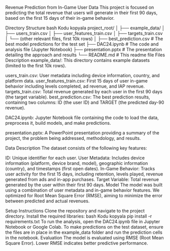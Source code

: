 Revenue Prediction from In-Game User Data
This project is focused on predicting the total revenue that users will generate in their first 90 days, based on the first 15 days of their in-game behavior.

Directory Structure
bash
Kodu kopyala
project_root/
│
├── example_data/
│   ├── users_train.csv
│   ├── user_features_train.csv
│   ├── targets_train.csv
│   └── (other relevant files, first 10k rows)
│
├── best_prediction.csv      # The best model predictions for the test set
├── DAC24.ipynb              # The code and analysis file (Jupyter Notebook)
├── presentation.pptx        # The presentation detailing the approach and results
└── README.md                # This readme file
Files Description
example_data/: This directory contains example datasets (limited to the first 10k rows).

users_train.csv: User metadata including device information, country, and platform data.
user_features_train.csv: First 15 days of user in-game behavior including levels completed, ad revenue, and IAP revenue.
targets_train.csv: Total revenue generated by each user in the first 90 days (the target variable).
best_prediction.csv: The best prediction results, containing two columns: ID (the user ID) and TARGET (the predicted day-90 revenue).

DAC24.ipynb: Jupyter Notebook file containing the code to load the data, preprocess it, build models, and make predictions.

presentation.pptx: A PowerPoint presentation providing a summary of the project, the problem being addressed, methodology, and results.

Data Description
The dataset consists of the following key features:

ID: Unique identifier for each user.
User Metadata: Includes device information (platform, device brand, model), geographic information (country), and timestamps (first open dates).
In-Game Behavior: Tracks user activity for the first 15 days, including retention, levels played, revenue generated from ads and in-app purchases.
Target Variable: Total revenue generated by the user within their first 90 days.
Model
The model was built using a combination of user metadata and in-game behavior features. We optimized for Root Mean Square Error (RMSE), aiming to minimize the error between predicted and actual revenues.

Setup Instructions
Clone the repository and navigate to the project directory.
Install the required libraries:
bash
Kodu kopyala
pip install -r requirements.txt
To run the analysis, open the DAC24.ipynb file in Jupyter Notebook or Google Colab.
To make predictions on the test dataset, ensure the files are in place in the example_data folder and run the prediction cells in the notebook.
Evaluation
The model is evaluated using RMSE (Root Mean Square Error). Lower RMSE indicates better predictive performance.

